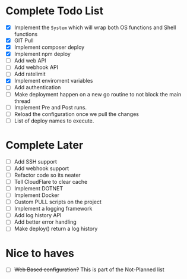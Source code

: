 # Complete Todo List

- [x] Implement the `System` which will wrap both OS functions and Shell functions
- [x] GIT Pull
- [x] Implement composer deploy
- [x] Implement npm deploy
- [ ] Add web API
- [ ] Add webhook API
- [ ] Add ratelimit
- [x] Implement enviroment variables
- [ ] Add authentication
- [ ] Make deployment happen on a new go routine to not block the main thread
- [ ] Implement Pre and Post runs.
- [ ] Reload the configuration once we pull the changes
- [ ] List of deploy names to execute. 

# Complete Later
- [ ] Add SSH support
- [ ] Add webhook support
- [ ] Refactor code so its neater
- [ ] Tell CloudFlare to clear cache
- [ ] Implement DOTNET
- [ ] Implement Docker
- [ ] Custom PULL scripts on the project
- [ ] Implement a logging framework
- [ ] Add log history API
- [ ] Add better error handling
- [ ] Make deploy() return a log history
# Nice to haves
- [ ] ~~Web Based configuration?~~ This is part of the Not-Planned list